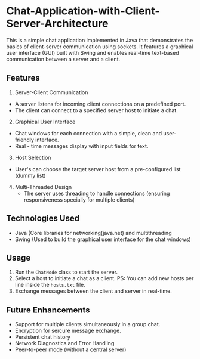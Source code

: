 # Chat-Application-with-Client-Server-Architecture
This is a simple chat application implemented in Java that demonstrates the basics of client-server communication using sockets. It features a graphical user interface (GUI) built with Swing and enables real-time text-based communication between a server and a client.

## Features
1. Server-Client Communication
  - A server listens for incoming client connections on a predefined port.
  - The client can connect to a specified server host to initiate a chat.

2. Graphical User Interface
  - Chat windows for each connection with a simple, clean and user-friendly interface.
  - Real - time messages display with input fields for text.

3. Host Selection
  - User's can choose the target server host from a pre-configured list (dummy list)

4. Multi-Threaded Design
   - The server uses threading to handle connections (ensuring responsiveness specially for multiple clients)


## Technologies Used
* Java (Core libraries for networking(java.net) and multithreading
* Swing (Used to build the graphical user interface for the chat windows)

## Usage
1. Run the ```ChatNode``` class to start the server.
2. Select a host to initiate a chat as a client.
    PS: You can add new hosts per line inside the ```hosts.txt``` file.
3. Exchange messages between the client and server in real-time.


## Future Enhancements
* Support for multiple clients simultaneously in a group chat.
* Encryption for sercure message exchange.
* Persistent chat history
* Network Diagnostics and Error Handling
* Peer-to-peer mode (without a central server)
